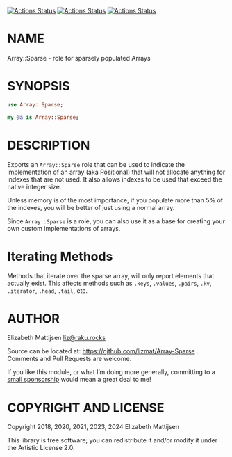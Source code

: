 [![Actions Status](https://github.com/lizmat/Array-Sparse/actions/workflows/linux.yml/badge.svg)](https://github.com/lizmat/Array-Sparse/actions) [![Actions Status](https://github.com/lizmat/Array-Sparse/actions/workflows/macos.yml/badge.svg)](https://github.com/lizmat/Array-Sparse/actions) [![Actions Status](https://github.com/lizmat/Array-Sparse/actions/workflows/windows.yml/badge.svg)](https://github.com/lizmat/Array-Sparse/actions)

NAME
====

Array::Sparse - role for sparsely populated Arrays

SYNOPSIS
========

```raku
use Array::Sparse;

my @a is Array::Sparse;
```

DESCRIPTION
===========

Exports an `Array::Sparse` role that can be used to indicate the implementation of an array (aka Positional) that will not allocate anything for indexes that are not used. It also allows indexes to be used that exceed the native integer size.

Unless memory is of the most importance, if you populate more than 5% of the indexes, you will be better of just using a normal array.

Since `Array::Sparse` is a role, you can also use it as a base for creating your own custom implementations of arrays.

Iterating Methods
=================

Methods that iterate over the sparse array, will only report elements that actually exist. This affects methods such as `.keys`, `.values`, `.pairs`, `.kv`, `.iterator`, `.head`, `.tail`, etc.

AUTHOR
======

Elizabeth Mattijsen <liz@raku.rocks>

Source can be located at: https://github.com/lizmat/Array-Sparse . Comments and Pull Requests are welcome.

If you like this module, or what I’m doing more generally, committing to a [small sponsorship](https://github.com/sponsors/lizmat/) would mean a great deal to me!

COPYRIGHT AND LICENSE
=====================

Copyright 2018, 2020, 2021, 2023, 2024 Elizabeth Mattijsen

This library is free software; you can redistribute it and/or modify it under the Artistic License 2.0.

